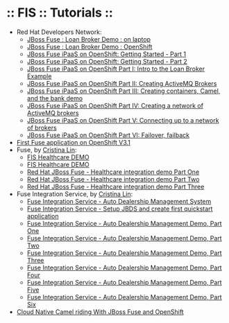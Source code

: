 :: FIS :: Tutorials ::
======================

- Red Hat Developers Network:
    - [JBoss Fuse : Loan Broker Demo : on laptop](http://developers.redhat.com/video/vimeo/84674508/)
    - [JBoss Fuse : Loan Broker Demo : OpenShift](http://developers.redhat.com/video/vimeo/84689880/)
    - [JBoss Fuse iPaaS on OpenShift: Getting Started - Part 1](http://developers.redhat.com/video/vimeo/91029260/)
    - [JBoss Fuse iPaaS on OpenShift: Getting Started - Part 2](http://developers.redhat.com/video/vimeo/91029441/)
    - [JBoss Fuse iPaaS on OpenShift Part I: Intro to the Loan Broker Example](http://developers.redhat.com/video/vimeo/91029860/)
    - [JBoss Fuse iPaaS on OpenShift Part II: Creating ActiveMQ Brokers](http://developers.redhat.com/video/vimeo/91029861/)
    - [JBoss Fuse iPaaS on OpenShift Part III: Creating containers, Camel, and the bank demo](http://developers.redhat.com/video/vimeo/91030052/)
    - [JBoss Fuse iPaaS on OpenShift Part IV: Creating a network of ActiveMQ brokers](http://developers.redhat.com/video/vimeo/91030053/)
    - [JBoss Fuse iPaaS on OpenShift Part V: Connecting up to a network of brokers](http://developers.redhat.com/video/vimeo/91030054/)
    - [JBoss Fuse iPaaS on OpenShift Part VI: Failover, failback](http://developers.redhat.com/video/vimeo/91030055/)
- [First Fuse application on OpenShift V3.1](http://www.opensourcerers.org/first-fuse-application-on-openshift-v3-1/)
- Fuse, by [Cristina Lin](https://plus.google.com/100253552151011820213):
    - [FIS Healthcare DEMO](https://github.com/weimeilin79/healthcaredemo)
    - [FIS Healthcare DEMO](https://github.com/weimeilin79/healthcaredemos2i)
    - [Red Hat JBoss Fuse - Healthcare integration demo Part One](http://wei-meilin.blogspot.co.uk/2016/04/red-hat-jboss-fuse-healthcare.html)
    - [Red Hat JBoss Fuse - Healthcare integration demo Part Two](http://wei-meilin.blogspot.co.uk/2016/05/red-hat-jboss-fuse-healthcare.html)
    - [Red Hat JBoss Fuse - Healthcare integration demo Part Three](http://wei-meilin.blogspot.co.uk/2016/05/red-hat-jboss-fuse-healthcare_19.html)
- Fuse Integration Service, by [Cristina Lin](https://plus.google.com/100253552151011820213):
    - [Fuse Integration Service - Auto Dealership Management System](https://github.com/weimeilin79/jboss-fis-autodealer)
    - [Fuse Integration Service - Setup JBDS and create first quickstart application](http://wei-meilin.blogspot.co.uk/2016/02/fuse-integration-service-setup-jbds-and.html)
    - [Fuse Integration Service - Auto Dealership Management Demo, Part One](http://wei-meilin.blogspot.co.uk/2016/02/fuse-integration-service-auto.html)
    - [Fuse Integration Service - Auto Dealership Management Demo, Part Two](http://wei-meilin.blogspot.co.uk/2016/03/fuse-integration-service-auto.html)
    - [Fuse Integration Service - Auto Dealership Management Demo, Part Three](http://wei-meilin.blogspot.co.uk/2016/03/fuse-integration-service-auto_8.html)
    - [Fuse Integration Service - Auto Dealership Management Demo, Part Four](http://wei-meilin.blogspot.co.uk/2016/03/fuse-integration-service-auto_15.html)
    - [Fuse Integration Service - Auto Dealership Management Demo, Part Five](http://wei-meilin.blogspot.co.uk/2016/03/fuse-integration-service-auto_22.html)
    - [Fuse Integration Service - Auto Dealership Management Demo, Part Six](http://wei-meilin.blogspot.co.uk/2016/03/fuse-integration-service-auto49.html)
- [Cloud Native Camel riding With JBoss Fuse and OpenShift](http://blog.christianposta.com/cloud-native-camel-riding-with-jboss-fuse-and-openshift/)
